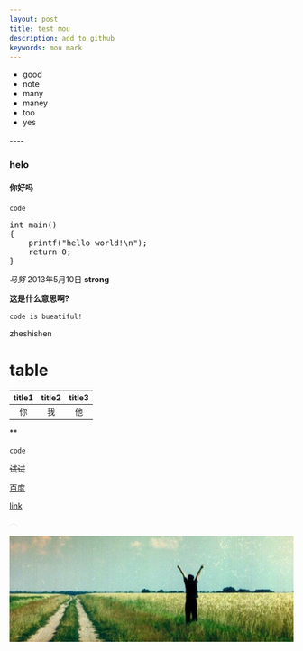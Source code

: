 ```yaml
---
layout: post
title: test mou
description: add to github
keywords: mou mark
---
```

<script type="text/javascript" src="/js/syntax-js/shBrushCpp.js"></script>

* good
* note
* many
* maney
* too
* yes

----　



### helo

#### 你好吗


`code`


<pre class="brush: cpp">
int main()
{
	printf("hello world!\n");
	return 0;
}
</pre>

*马努*
2013年5月10日
**strong**

**这是什么意思啊?**

```
code is bueatiful!
```

zheshishen

# table

|title1 |title2|title3|
|:-------:|:-------:|:------:|
|你		|我		|			他|


**

`code
`

~~试试~~

[百度](http://baidu.com)

[link](http://)

![image](/img/up.png)

![img](/img/back-2012-plan-2013.png)





